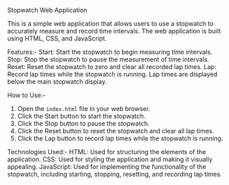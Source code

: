 Stopwatch Web Application

This is a simple web application that allows users to use a stopwatch to accurately measure and record time intervals. 
The web application is built using HTML, CSS, and JavaScript.

Features:-
Start: Start the stopwatch to begin measuring time intervals.
Stop: Stop the stopwatch to pause the measurement of time intervals.
Reset: Reset the stopwatch to zero and clear all recorded lap times.
Lap: Record lap times while the stopwatch is running. Lap times are displayed below the main stopwatch display.

How to Use:-
1. Open the `index.html` file in your web browser.
2. Click the Start button to start the stopwatch.
3. Click the Stop button to pause the stopwatch.
4. Click the Reset button to reset the stopwatch and clear all lap times.
5. Click the Lap button to record lap times while the stopwatch is running.

Technologies Used:-
HTML: Used for structuring the elements of the application.
CSS: Used for styling the application and making it visually appealing.
JavaScript: Used for implementing the functionality of the stopwatch, including starting, stopping, resetting, and recording lap times.
